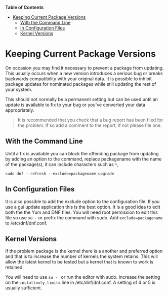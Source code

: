 

**Table of Contents**  

- [Keeping Current Package Versions](#keeping-current-package-versions)
    - [With the Command Line](#with-the-command-line)
    - [In Configuration Files](#in-configuration-files)
    - [Kernel Versions](#kernel-versions)



<a name="keeping-current-package-versions"></a>
# Keeping Current Package Versions

On occasion you may find it necessary to prevent a package from updating. This usually occurs when a new version introduces a serious bug or breaks backwards compatibility with your original data. It is possible to inhibit package updates for nominated packages while still updating the rest of your system.

This should not normally be a permanent setting but can be used until an update is available to fix to your bug or you've converted your data appropriately.

> It is recommended that you check that a bug report has been filed for the problem. If so add a comment to the report, if not please file one.

<a name="with-the-command-line"></a>
## With the Command Line

Until a fix is available you can block the offending package from updating by adding an option to the command, replace packagename with the name of the package(s), it can include characters such as `*`,

```
sudo dnf --refresh --exclude=packagename upgrade

```

<a name="in-configuration-files"></a>
## In Configuration Files

It is also possible to add the exclude option to the configuration file. If you use a gui update application this is the best option. It is a good idea to edit both the the Yum and DNF files. You will need root permission to edit this file so use `su -` or prefix the command with sudo. Add `exclude=packagename` to /etc/dnf/dnf.conf.

<a name="kernel-versions"></a>
## Kernel Versions

If the problem package is the kernel there is a another and preferred option and that is to increase the number of kernels the system retains. This will allow the latest kernel to be tested but a kernel that is known to work is retained.

You will need to use `su - ` or run the editor with sudo. Increase the setting on the `installonly_limit=` line in /etc/dnf/dnf.conf. A setting of 4 or 5 is usually sufficient.
